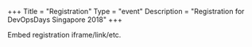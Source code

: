 +++
Title = "Registration"
Type = "event"
Description = "Registration for DevOpsDays Singapore 2018"
+++

<div style="width:100%; text-align:left;">

Embed registration iframe/link/etc.
</div></div>
</div>
